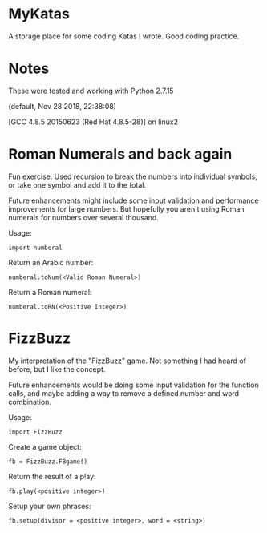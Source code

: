 # MyKatas
A storage place for some coding Katas I wrote. Good coding practice. 

# Notes
These were tested and working with Python 2.7.15

(default, Nov 28 2018, 22:38:08) 

[GCC 4.8.5 20150623 (Red Hat 4.8.5-28)] on linux2

# Roman Numerals and back again
Fun exercise. Used recursion to break the numbers into individual symbols, or take one symbol and add it to the total.

Future enhancements might include some input validation and performance improvements for large numbers. But hopefully you aren't using Roman numerals for numbers over several thousand.

Usage:

```import numberal```

Return an Arabic number:

```numberal.toNum(<Valid Roman Numeral>)```

Return a Roman numeral:

```numberal.toRN(<Positive Integer>) ```

# FizzBuzz
My interpretation of the "FizzBuzz" game. Not something I had heard of before, but I like the concept.

Future enhancements would be doing some input validation for the function calls, and maybe adding a way to remove a defined number and word combination.

Usage:

```import FizzBuzz```

Create a game object:

```fb = FizzBuzz.FBgame()```

Return the result of a play:

```fb.play(<positive integer>) ```

Setup your own phrases:

```fb.setup(divisor = <positive integer>, word = <string>) ```
